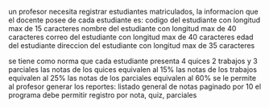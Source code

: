 un profesor necesita registrar estudiantes matriculados, la informacion que el docente posee de cada estudiante es:
codigo del estudiante con longitud max de 15 caracteres
nombre del estudiante con longitud max de 40 caracteres
correo del estudiante con longitud max de 40 caracteres
edad del estudiante 
direccion del estudiante con longitud max de 35 caracteres

se tiene como norma que cada estudiante presenta 4 quices 2 trabajos y 3 parciales
las notas de los quices equivalen al 15%
las notas de los trabajos equivalen al 25%
las notas de los parciales equivalen al 60%
se le permite al profesor generar los reportes:
listado general de notas paginado por 10
el programa debe permitir registro por nota, quiz, parciales